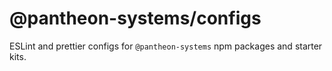# @pantheon-systems/configs

ESLint and prettier configs for `@pantheon-systems` npm packages and starter
kits.
